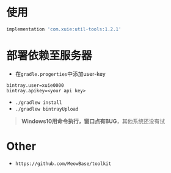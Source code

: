 # 使用

```groovy
implementation 'com.xuie:util-tools:1.2.1'
```


# 部署依赖至服务器

- 在`gradle.progerties`中添加user-key
```
bintray.user=xuie0000
bintray.apikey=<your api key>
```

- `./gradlew install`
- `./gradlew bintrayUpload`

> **Windows10用命令执行，窗口点有BUG**，其他系统还没有试

# Other
- `https://github.com/MeowBase/toolkit`


